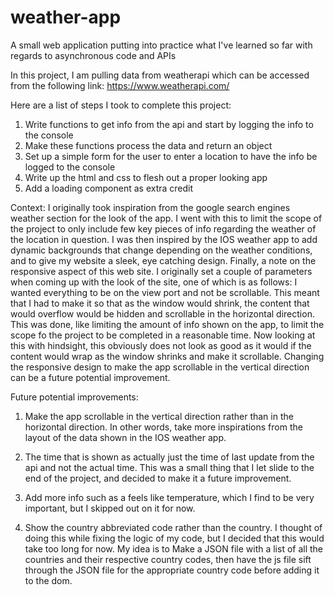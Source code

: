 # weather-app

A small web application putting into practice what I've learned so far with regards to asynchronous code and APIs

In this project, I am pulling data from weatherapi which can be accessed from the following link: https://www.weatherapi.com/

Here are a list of steps I took to complete this project:

1. Write functions to get info from the api and start by logging the info to the console
2. Make these functions process the data and return an object
3. Set up a simple form for the user to enter a location to have the info be logged to the console
4. Write up the html and css to flesh out a proper looking app
5. Add a loading component as extra credit

Context:
I originally took inspiration from the google search engines weather section for the look of the app. I went with this to limit the scope of the project to only include few key pieces of info regarding the weather of the location in question. I was then inspired by the IOS weather app to add dynamic backgrounds that change depending on the weather conditions, and to give my website a sleek, eye catching design. Finally, a note on the responsive aspect of this web site. I originally set a couple of parameters when coming up with the look of the site, one of which is as follows: I wanted everything to be on the view port and not be scrollable. This meant that I had to make it so that as the window would shrink, the content that would overflow would be hidden and scrollable in the horizontal direction. This was done, like limiting the amount of info shown on the app, to limit the scope fo the project to be completed in a reasonable time. Now looking at this with hindsight, this obviously does not look as good as it would if the content would wrap as the window shrinks and make it scrollable. Changing the responsive design to make the app scrollable in the vertical direction can be a future potential improvement.

Future potential improvements:

1. Make the app scrollable in the vertical direction rather than in the horizontal direction. In other words, take more inspirations from the layout of the data shown in the IOS weather app.

2. The time that is shown as actually just the time of last update from the api and not the actual time. This was a small thing that I let slide to the end of the project, and decided to make it a future improvement.

3. Add more info such as a feels like temperature, which I find to be very important, but I skipped out on it for now.

4. Show the country abbreviated code rather than the country. I thought of doing this while fixing the logic of my code, but I decided that this would take too long for now. My idea is to Make a JSON file with a list of all the countries and their respective country codes, then have the js file sift through the JSON file for the appropriate country code before adding it to the dom.
